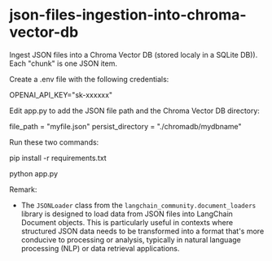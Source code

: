 # json-files-ingestion-into-chroma-vector-db

Ingest JSON files into a Chroma Vector DB (stored localy in a SQLite DB)). Each "chunk" is one JSON item.

Create a .env file with the following credentials:

OPENAI_API_KEY="sk-xxxxxx"

Edit app.py to add the JSON file path and the Chroma Vector DB directory:

file_path = "myfile.json"
persist_directory = "./chromadb/mydbname"

Run these two commands:

pip install -r requirements.txt

python app.py

Remark: 

- The `JSONLoader` class from the `langchain_community.document_loaders` library is designed to load data from JSON files into LangChain Document objects. This is particularly useful in contexts where structured JSON data needs to be transformed into a format that's more conducive to processing or analysis, typically in natural language processing (NLP) or data retrieval applications.
